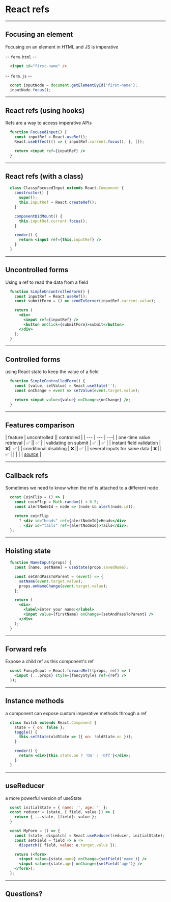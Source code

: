 # React refs

---

## Focusing an element

Focusing on an element in HTML and JS is imperative

-- `form.html` --
```html
  <input id="first-name" />
```
-- `form.js` --
```js
  const inputNode = document.getElementById('first-name');
  inputNode.focus();
```

---

## React refs (using hooks)

Refs are a way to access imperative APIs

```jsx
  function FocusedInput() {
    const inputRef = React.useRef();
    React.useEffect(() => { inputRef.current.focus(); }, []);

    return <input ref={inputRef} />
  }
```

---

## React refs (with a class)

```jsx
  class ClassyFocusedInput extends React.Component {
    constructor() {
      super();
      this.inputRef = React.createRef();
    }

    componentDidMount() {
      this.inputRef.current.focus();
    }

    render() {
      return <input ref={this.inputRef} />
    }
  }
```

---

## Uncontrolled forms

Using a ref to read the data from a field

```jsx
  function SimpleUncontrolledForm() {
    const inputRef = React.useRef();
    const submitForm = () => sendToServer(inputRef.current.value);

    return (
      <div>
        <input ref={inputRef} />
        <button onClick={submitForm}>submit</button>
      </div>
    );
  }
```

---

## Controlled forms

using React state to keep the value of a field

```jsx
  function SimpleControlledForm() {
    const [value, setValue] = React.useState('');
    const onChange = event => setValue(event.target.value);

    return <input value={value} onChange={onChange} />;
  }
```

---

## Features comparison

|  feature | uncontrolled || controlled |
| --- | --- | ---|
| one-time value retrieval |	✅ ||	✅ |
| validating on submit | ✅ || ✅ |
| instant field validation | ❌|| ✅ |
| conditional disabling | ❌ || ✅ |
| several inputs for same data | ❌ || ✅ |
| | | | *[source](https://goshakkk.name/controlled-vs-uncontrolled-inputs-react/)* |

---

## Callback refs

Sometimes we need to know when the ref is attached to a different node

```jsx
  const CoinFlip = () => {
    const coinFlip = Math.random() < 0.5;
    const alertNodeId = node => (node && alert(node.id));

    return coinFlip
      ? <div id="heads" ref={alertNodeId}>Heads</div>
      : <div id="tails" ref={alertNodeId}>Tails</div>;
  };
```

---

## Hoisting state

```jsx
  function NameInput(props) {
    const [name, setName] = useState(props.savedName);

    const setAndPassToParent = (event) => {
      setName(event.target.value);
      props.onNameChange(event.target.value);
    };

    return (
      <div>
        <label>Enter your name:</label>
        <input value={firstName} onChange={setAndPassToParent} />
      </div>
    );
  }
```

---

## Forward refs

Expose a child ref as this component's ref

```jsx
  const FancyInput = React.forwardRef((props, ref) => (
    <input {...props} style={fancyStyle} ref={ref} />
  ));
```

---

## Instance methods

a component can expose custom imperative methods through a ref

```jsx
  class Switch extends React.Component {
    state = { on: false };
    toggle() {
      this.setState(oldState => ({ on: !oldState.on }));
    }

    render() {
      return <div>{this.state.on ? 'On' : 'Off'}</div>;
    }
  }
```

---

## useReducer

a more powerful version of useState

```jsx
  const initialState = { name: '', age: '' };
  const reducer = (state, { field, value }) => {
    return { ...state, [field]: value };
  }

  const MyForm = () => {
    const [state, dispatch] = React.useReducer(reducer, initialState);
    const setField = field => e =>
      dispatch({ field, value: e.target.value });

    return (<form>
      <input value={state.name} onChange={setField('name')} />
      <input value={state.age} onChange={setField('age')} />
    </form>);
  };

```
---


## Questions?
